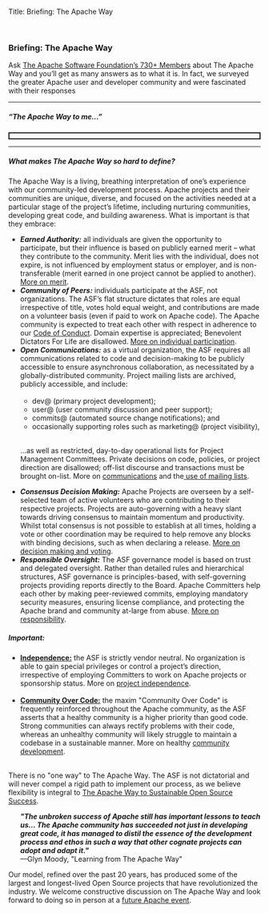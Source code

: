 Title: Briefing: The Apache Way

<p><br>
<h3>Briefing: The Apache Way</h3>

<p>Ask <a href="/foundation/governance/members.html">The Apache Software Foundation’s 730+ Members</a> about The Apache Way and you’ll get as many answers as to what it is. In fact, we surveyed the greater Apache user and developer community and were fascinated with their responses</p>

<hr>
<h5>“The Apache Way to me…”</h5>
<p style="border-style:solid;border-width:2px;padding:5px;">
<strong id="awtm"></strong>

<script>
var quotes = "\n\
&quot;Egalitarian and meritocracy-based software development collaboration&quot;\n\
—Siddharth Anand, user of Apache Avro, Spark, Airflow, and Hive since 2003; contributor to Apache     Airflow, Spark, Livy\n\
\n\
\n\
&quot;Community for collaboration and cooperation.&quot;\n\
—John, Apache Hadoop, Hive, HBase, Cassandra, Druid, Flink, Sentry, Zookeeper, Solr, Iceberg, Impala, Kudu, Pig, Flume, Sqoop, Yetus, Parquet, Spark, Arrow, BigTop, Maven, Ivy, Kerby, Mesos, Oozie user for 4 years; contributor to Apache Hadoop, Hive, HBase, Druid, Flink, Sentry, Iceberg, Impala, Kudu, Parquet, Spark, Kerby\n\
\n\
\n\
&quot;Transparency, sharing, community collaboration&quot;\n\
—Phil Zampino, 10 year user of Apache Knox, Commons, Hadoop, HTTP Client, and contributor to Apache Knox, Hadoop, Lucene and others\n\
\n\
\n\
&quot;Open Source Software which can safely be used in commercial software&quot;\n\
—K, user of Apache HTTP Server, Poi, Wicket, Tomcat and more    over 18 years. Apache Poi contributor\n\
\n\
\n\
&quot;Essential components for infrastructure and applications for projects in education&quot;\n\
—Professor Alexis Olivo, 14 year user of Apache HTTP Server, Flex, Cordova\n\
\n\
\n\
&quot;Great open source software produced by a community that cares about quality and sharing&quot;\n\
—MC, 9 year user of Apache Hadoop, Spark, VXQuery, AsterixDB, Pig, Hive    VXQuery, AsterixDB\n\
\n\
\n\
&quot;A tried and tested, mature approach to collaborate development. One whereby it shows that a community over code approach really does result in a better product.&quot;\n\
—Tim Robertson, 20 year user of Apache projects including Beam, Hadoop, HBase, Hive, Spark, ORC, Tomcat, Solr, and contributor on Apache Beam, Hive, Hadoop, HBase, Solr\n\
\n\
\n\
&quot;Great Community for developing open source code with a permissive license&quot;\n\
—Anonymous, 20 year contributor to Apache Commons\n\
\n\
\n\
&quot;Build a community, instead of code.&quot;\n\
—Wei Chen, 8 year user of Apache Hadoop, Spark, Kafka, PredictionIO, Marvin, Toree\n\
\n\
\n\
&quot;To me it means recognition being tied to the individual, it means developing projects on neutral ground, it means bridging not only time zones, cultures, geographies but also institutions and organizations...as a friend once said, it's also a place where what you receive outweighs what you invest.&quot;\n\
—Anonymous Apache Project Mentor\n\
\n\
\n\
&quot;Guide lines or Bible&quot;\n\
—Koji, 18 year user of Apache Lucene, Solr, OpeNLP, Mahout, Spark, Commons, contributor to Apache Solr\n\
\n\
\n\
&quot;more open, driving me to communicate&quot;\n\
—Jialin Qiao, 3 year committer on Apache IoTDB (incubating)\n\
\n\
\n\
&quot;A way to let your work benefit more people, a way to grow tech depth quickly and also help to build relationships.&quot;\n\
—Weiwei Yang, user and committer on Apache Hadoop for 8 years\n\
\n\
\n\
&quot;To be free to contribute and use Apache projects for the daily work.&quot;\n\
—Anonymous, 14 year contributor to Apache Wicket\n\
\n\
\n\
&quot;True dev env&quot;\n\
—Anonymous, Apache ESME contributor for 8 years\n\
\n\
\n\
&quot;The Apache Way is our industry-leading Seal of Approval. It is the foundations guarantee, and the users' guarantee, that what is released is governed, tried and tested, and passes muster. It is an assurance that things are handled in the open, that there are no hidden surprises or caveats, that this is quality assured.&quot;\n\
—Daniel Gruno, 20 year user of Apache HTTP Server, Cordova, Kibble, and Lucene, contributor to Apache httpd, Kibble, TrafficServer, Tinkerpop, Steve\n\
\n\
\n\
&quot;Make friends and learn something new&quot;\n\
—Wei Zhang, 10+ year user and contributor to Apache OFBiz, Tomcat, Commons\n\
\n\
\n\
&quot;High quality open source&quot;\n\
—Piotr, Apache Cassandra, Spark, and Commons user for over 15 years, contributor to Apache Cassandra, Spark\n\
\n\
\n\
&quot;Community driven software | diverse and open communities | power to those who do&quot;\n\
—Christian Schneider, 19 year user of Apache HTTP Server and Tomcat, contributor to Apache Karaf, Camel, CXF, Kafka, ActiveMQ, Aries, Felix\n\
\n\
\n\
&quot;Open for any one to use and contribute. Doesn't matter whether a contributor is young or experienced, all are welcomed with open hearts. Always work with passion towards making a project better for the users.&quot;\n\
— Imesha Sudasingha, 4 year user of Apache Zookeeper, Maven, Tomcat, Apache2, OODT, Commons, HttpComponents, contributor to Apache OODT, Curator, DRAT, Airavata\n\
\n\
\n\
&quot;Community over the Code&quot;\n\
—Von Gosling, 10 year user of Apache RocketMQ, Dubbo, Spark, Flink, Tomcat, contributor to Apache RocketMQ, Kafka, Dubbo (incubating), Flink, Tomcat, Hadoop\n\
\n\
\n\
&quot;Community is more important than code&quot;\n\
—Kexianjun, contributor to Apache Dubbo (incubating), user of Apache RocketMQ, Zookeeper, Tomcat, Kafka and other Apache projects for 3 years\n\
\n\
&quot;Collaboration&quot;\n\
—Anonymous user of Apache projects for ~25 years, including Apache Ant, Axis2, Batik, Camel, Cocoon, Apache Commons, CXF, Derby, Directory Server, Directory Studio, FreeMarker, Groovy, HTTP Server, HttpComponents, JMeter, Karaf, Log4, Maven, OpenJPA, OpenOffice, PDFBox, POI, Solr, Subversion, Tomcat, Velocity, Xalan, Xerces    Camel, CXF, Groovy, Karaf, Maven, PDFBox, Tomcat\n\
\n\
\n\
&quot;open source and industry standard&quot;\n\
—Jiang, 5 year user of Apache Spark, Hadoop, Sqoop, Flume, Kafka, HBase, Hive\n\
\n\
\n\
&quot;Community / Meritocracy&quot;\n\
—Patrick, using Apache Tomcat, PDFBox, Commons, HTTPd, Lucene, Tika, Maven,  POI, HttpComponents for 18 years\n\
\n\
\n\
&quot;better quality&quot;\n\
—Kimm King, 10 year user and contributor to Apache Dubbo (incubating), RocketMQ, Ignite, ActiveMQ, Ignite, Kafka, Camel, ShardingSphere (incubating), and more\n\
\n\
\n\
&quot;A best way to improve programming skills&quot;\n\
—Chen, Apache Dubbo (incubating) and RocketMQ user for 5 years\n\
 \n\
&quot;Freedom, technique first&quot;\n\
—Xiangdong Huang, 8 year user of Apache Cassandra, Hadoop, Tomcat, Maven, contributor to Apache IoTDB (incubating)\n\
\n\
\n\
&quot;openness, collaboration, community effort, exchange of ideas and thoughts&quot;\n\
—Grzegorz Grzybek, user of Apache Maven, CXF, Camel, Karaf, Aries, Felix, Commons, HTTPd, Tomcat, Derby, ActiveMQ, Groovy (incubating), log4j, Xerces, Xalan for 17 years, contributor to Apache Karaf, Camel, Aries, CXF\n\
\n\
\n\
&quot;community first development process&quot;\n\
—Lukasz Lenart, user of Apache Struts and Commons for 16 years, committer on Apache Struts and Spark\n\
\n\
\n\
&quot;Power&quot;\n\
—Tang, 10 years user of Apache RocketMQ, Kafka, Commons, Log4j, Tomcat, HttpComponents, contributor to Apache RocketMQ and Skywalking (incubating)\n\
\n\
\n\
&quot;Open, Free and Organized&quot;\n\
—Xuchuanyin, user of Apache Commons, Hadoop, Spark, Carbondata (incubating), Parquet, ORC, Zookeeper for 5 years, contributing to Apache ORC and Carbondata (incubating)\n\
\n\
\n\
&quot;Building great software as a peaceful, non-competitive community with outmost respect of each other&quot;\n\
—Anonymous user of Apache projects since 2000, including httpd, Maven, Ant, Commons, Sling, Felix, Jackrabbit, Cordova, Openwhisk (incubating), contributor to Apache Sling, Felix, Jackrabbit, Cordova\n\
\n\
\n\
&quot;Community over Code.&quot;\n\
—Mick Semb Wever, 19 year user of Apache projects including Cassandra, NetBeans (incubating), Zipkin (incubating), Spark, Kafka, Hadoop, Arvo, Groovy, HttpComponents, JMeter, Maven, Mesos, OpenOffice, Parquet, Shiro, Tiles, httpd, Tomcat, Commons, log4j, and Apache Cassandra committer\n\
\n\
&quot;save money, use the best opensource technology, I think so&quot;\n\
—Hushunliang, user of Apache projects for about 10 years, including Apache Tomcat, Dubbo (incubating), Spark, RocketMQ\n\
\n\
&quot;I don't think much about the Apache way, but it's fun and sometimes rewarding to participate in a few projects.&quot;\n\
—Anonymous user of Apache Tomcat, httpd, POI, Commons, Batik over the past two decades; contributor to Apache POI, Tika, Commons\n\
\n\
&quot;More learning opportunities&quot;\n\
—Liuchunlong, three year user of Apache RocketMQ, Lucene, Tomcat, Struts, Maven    and contributor to RocketMQ\n\
\n\
\n\
&quot;one of the best open source organizations&quot;\n\
—Piean, 6+ year user of Apache Commons, Druid (incubating), Dubbo (incubating), Maven, and contributor to RocketMQ\n\
\n\
\n\
&quot;Gaining by sharing&quot;\n\
—Niels Basjes, ~25 years user of Apache httpd, Tomcat, Hadoop, Pig, HBase, Hive, Flink, Beam, Kafka, Avro, Parquet, Commons, and contributor to Apache Avro, Hadoop, Pig, HBase, Hive, Flink, Beam\n\
\n\
\n\
&quot;emmm i don't know&quot;\n\
—Yakecan Le, 4 year user of Apache Dubbo (incubating), JMeter, Maven, Shiro, Tomcat\n\
\n\
\n\
&quot;Convenient and swift&quot;\n\
—FangQi Cao, one year user of Apache RocketMQ\n\
\n\
\n\
&quot;A way to build communities that work together to build projects that can be used by anybody, anywhere.&quot;\n\
—Bruno P. Kinoshita, 10+ year user and committer to several Apache Commons components, Jena, OpenNLP, Arrow, Kafka\n\
\n\
&quot;Don't know&quot;\n\
—Anonymous 3 year user of Apache Spark, Zeppelin, Hadoop, HBase, Kafka\n\
\n\
\n\
&quot;Collaborative software development, consistently high-quality software&quot;\n\
—Henry Li, user and contributor to Apache RocketMQ for 7 years\n\
\n\
\n\
&quot;A way to ensure software quality&quot;\n\
—Giovanni Bechis, 20+ year user of Apache HTTP Server and committer on Apache SpamAssassin\n\
\n\
\n\
&quot;Collaborative, collegial, common interest, (mostly) vendor neutral, development of software for a better planet&quot;\n\
—Anonymous user of Apache HTTP Server for 20 years\n\
\n\
\n\
&quot;A place for collaborating on a project with a permissive open source license&quot;\n\
—Anonymous, 17 year user of Apache POI, httpd, Tomcat, Sling, Lucene, PDFBox, Commons, Jackrabbit, Pulsar, Incubator and committer to Apache OpenOffice, Incubator, POI, Solr, Tika.\n\
\n\
\n\
&quot;Freedom and collaboration&quot;\n\
—Christian, user of Apache Projects that include httpd, Tomcat, NetBeans, and other Java-related projects for 23 years\n\
\n\
\n\
&quot;really free software, good community&quot;\n\
—Anonymous user of about 30 different Apache projects over 16 years, and committer on Apache Sling\n\
\n\
\n\
&quot;Openness, meritocracy&quot;\n\
—Attila Bukor, 15 year user of Apache HTTP Server, Maven, Hadoop, Kudu, ZooKeeper, PonyMail, Whimsy, and committer to Apache Kudu, Hadoop, HBase, Kafka, ZooKeeper, Hive, Impala, Sentry\n\
\n\
\n\
&quot;It is a way to build communities and software by giving a bit in order to get a lot.&quot;\n\
—Ted Dunning, 10 year user of Apache Spark, Commons, Flink, Drill, Maven, Calcite, Parquet, PonyMail, Whimsy, Zeppelin, Zookeeper, and committer on Apache Drill, Spark, Flink, Calcite\n\
\n\
\n\
&quot;A burden of reporting and a fight with infrastructure&quot;\n\
—Harald Oehlmann, 20 year user of Apache River\n\
\n\
\n\
&quot;Meritocraty, transparency, business compatibility&quot;\n\
—Cédric Damioli, 17 year user of Apache Cocoon, Jackrabbit, Solr, and many others, contributor to Apache Cocoon, Jackrabbit, and Lucene.\n\
\n\
\n\
&quot;A revolutionary way to collaborate openly and efficiently across organizations, cultures and timezones&quot;\n\
—Bertrand Delacretaz, 20 year user and committer to Apache Sling, Jackrabbit Oak, Felix, Lucene, OpenWhisk (incubating) and many others\n\
\n\
\n\
&quot;Community over Competition. Pooling expertise for the benefit of all. What you give will come back to you 10-fold.&quot;\n\
—Matt Foley, 8+ year user and contributor to Apache Hadoop, Spark, HBase, Maven    Hadoop, Spark, HBase, Maven, Ambari, Hive, Metron, NiFi\n\
\n\
\n\
&quot;A strong community where consensus and do are the keys factors&quot;\n\
—Olivier Heintz, 11 year user and contributor to Apache OFBiz\n\
\n\
\n\
&quot;Learning from the best. Being constructively criticized by the best. Intellectual stimulation. Friendship.&quot;\n\
—Dawid Weiss, user and contributor to Apache Lucene, Solr, Maven, Ant, Jakarta, HTTPD for ~20 years\n\
\n\
&quot;Collaborating to improve the products delivered by the projects. Achieving such results through consensus.&quot;\n\
—Anonymous user and contributor to Apache HTTPD, OFBiz, Directory, ServiceMix for 10 years\n\
\n\
\n\
&quot;Global teamwork and collaboration&quot;\n\
—Gandhirajan N, 2 year user of Apache Commons and contributor to Apache Ctakes, Cordova\n\
\n\
\n\
&quot;Creating, evolving and improving through sharing and openness&quot;\n\
—Anonymous user and committer to Apache Karaf, ActiveMQ, Camel, Maven, and Commons\n\
\n\
\n\
&quot;A guideline&quot;\n\
—Radovan Semancik, ~20 year user of Apache httpd, Tomcat, Commons, Directory, CXF, Mina, http-client, and committer on Directory, CXF, Mina\n\
\n\
\n\
&quot;Community, respect, innovation.&quot;\n\
—Lefty Leverenz, user and contributor to Apache Hive and ORC for 7 years\n\
\n\
\n\
&quot;Fairly, it's something I feel outdated, stuck in 2000-s. I don't feel modern dynamics in it. Maybe it's because of JMeter project that is complete opposite of being modern and attractive (as a project not as a product).&quot;\n\
—Anonymous user of Apache httpd, httpclient, JMeter, Maven for 10 years and contributor to Apache JMeter\n\
\n\
\n\
&quot;Community over code and a great place to meet good people&quot;\n\
—Francois Papon, 14 year user of Apache Karaf, Camel, ActiveMQ, Tomcat, CXF, Log4j, Struts, Shiro, Unomi, committer on Apache Karaf, Camel, Shiro, Unomi\n\
\n\
&quot;No idea—just saw the term capitalized now.&quot;\n\
—Eirik Bakke, 15 year user of Ant, Flume, NetBeans, Commons, Batik, Avro, Maven, Hadoop, and contributor to Apache Flume, Hadoop\n\
\n\
\n\
&quot;Open, collaborative&quot;\n\
—Anonymous user and contributor to Apache Hadoop, Flink, Spark, Hive    for 9 years\n\
\n\
\n\
&quot;a good structure to build a strong community and good quality software&quot;\n\
—Etienne, user of “a lot” of Apache projects for 15 years, and contributor to Apache Beam, Karaf, ActiveMQ, Camel, Syncope, CXF, Kafka, Avro, Ranger, Spark, Flink and more\n\
\n\
\n\
&quot;Contribution to open source community means ... sharing well reviewed code with many enthusiastic developers to try and utilize and build on powerful features that are already developed.&quot;\n\
—Mehul Parikh, 4 year user of Apache Ranger, Atlas, Hadoop, Hive, HBase, Knox, Storm, Kafka, Ambari\n\
\n\
\n\
&quot;Nothing special to be honest.&quot;\n\
—Thorsten Schöning, 15 year user of Apache log4cxx, APR, httpd, Tomcat, Axis 2, mod_perl, Subversion, Wicket and contributor to Apache Wicket, log4cxx, Axis 2\n\
\n\
\n\
&quot;Community driven, open, to a high standard&quot;\n\
—Duncan, 15 year user of Apache projects including Brooklyn, jclouds, ActiveMQ, Ambari, JMeter, Hadoop, Struts, httpd, and contributor to Brooklyn and jclouds\n\
\n\
\n\
&quot;Not much really, didn't even know those words were indicating something special... Apache is just one of the 'ways'. I've been writing software for over 30 years now, as a hobby, for a living. I believe in community and sharing; knowledge on talks on conferences, code in open source. If we only had closed source, we would not have come this far. The best ideas came from open source (Maven really changed the development world there)...&quot;\n\
—Tom Eugelink, 10+ year user of Apache Maven, Common Java libraries, Tomcat, HTTP server, Xalan, Xerces, Axis, CXF, Velocity, FreeMarker, MyFaces, PDFBox, and more\n\
\n\
\n\
&quot;openness, equality, meritocracy, stewardship&quot;\n\
—Radu Cotescu, 6 year user and contributor to Apache Sling, Felix, Jackrabbit Oak, Maven, Tika\n\
\n\
\n\
&quot;Open Source, Reliable, Scalable&quot;\n\
—Kartik Reddy, user of Apache Flink, NiFi, Kafka, Hadoop, Spark, Tomcat for 3 years\n\
\n\
\n\
&quot;Vendor-neutral collaborative open source software development&quot;\n\
—Anonymous 8 year user of Apache Jena, Spark, Hadoop, Commons, Mesos, Zookeeper, and contributor to Apache Jena, Spark, Mesos\n\
\n\
\n\
&quot;Apache contributes a lot of valuable infrastructure without trying to push opinions on how and where it should and should not be used.&quot;\n\
—Ilya, user of Apache Commons, Hibernate, Lucene, Solr, Ignite, Ant, Maven, Xerces for more than a decade, and committer on Apache Solr, Ignite\n\
 \n\
&quot;Community software development&quot;\n\
—Sergio Fernandez, 15 year user of Apache Commons, Spark, Beam, Flink, Marmotta, Solr, Lucene, and committer to Apache Commons, Marmotta, MXNet\n\
\n\
\n\
&quot;reliable software and libraries&quot;\n\
—Tushar Joshi, user of Apache Commons, ServiceMix, Tomcat, NetBeans, OpenOffice, FOP, Xerces, log4j, httpd, Hadoop since 2000, and contributor to Apache Hadoop, Tomcat, NetBeans\n\
\n\
\n\
&quot;Community, Consensus and Open Process&quot;\n\
—Dennis Kieselhorst, 15 year user of Apache Tomcat, HTTPD, HttpComponents, Kafka, and committer to Apache Commons, CXF, MyFaces, Maven\n\
\n\
\n\
&quot;High quality software that I can rely on and contribute to&quot;\n\
—Anonymous user of Apache Kafka, Zookeeper, Commons, Maven and committer to Apache Kafka for many years\n\
\n\
\n\
&quot;Community over code&quot;\n\
—Anonymous user of Apache Unomi, Karaf, Tomcat, Maven, Commons, Pluto, Jackrabbit, Lucene for 20 years, and committer to Apache Unomi, Karaf, Jackrabbit\n\
\n\
\n\
&quot;longevity through community&quot;\n\
—Alex Heneveld, 15 year user of Apache Brooklyn, jclouds, httpd, Commons, Karaf, Cassandra, and more, contributor to Apache Brooklyn, jclouds\n\
\n\
\n\
&quot;A high set of standards that projects and developers are held to, that encourages involvement but does so in a way that insures sustainability and legal protection for the future.&quot;\n\
—Nick, ~20 year user of Apache httpd, Guacamole, Tomcat, NetBeans, Directory, Maven, contributor to Apache Guacamole\n\
\n\
\n\
&quot;International collaboration, community, fun&quot;\n\
—Vincent, user of Apache Maven, Ant, httpd, Tomcat for 20 years, and contributor to Apache Maven and some projects in the Apache Incubator\n\
\n\
\n\
&quot;collaboration, sharing, learning&quot;\n\
—Yifei Zhang, 10 year user and contributor to Apache HTTP Server, Hadoop, NiFi, Cassandra\n\
\n\
\n\
&quot;working together with a shared sense of ownership over the community's project.&quot;\n\
—Anonymous user and committer to Apache HTTP Server, Zeppelin, Whimsy, Tomcat, Tika, CouchDB, and Commons, for 19 years \n\
\n\
\n\
&quot;Collaboration&quot;\n\
—Anonymous user of Apache Jackrabbit Oak, Lucene, Solr, and others for too many years to remember, and contributor to Apache Jackrabbit\n\
\n\
\n\
&quot;an attempt to codify norms of effective tightly-knit groups to work at scale and across long (geographic and temporal) distances&quot;\n\
—Robert, user of Apache httpd, Beam, Flink, Arrow, Commons, Ant, Groovy for 10 years, and committer to Beam and Flink\n\
\n\
\n\
&quot;Technology that matter with no Strings attached.&quot;\n\
—Rafael Weingärtner, 10 year user of Apache CloudStack, most of the Java Commons, Maven, and others, and contributor to Apache CloudStack\n\
\n\
\n\
&quot;Project management independent from commercial interests.&quot;\n\
—Dmitriy Pavlov, 12 year user and contributor to Apache Ignite, Tomcat, Kafka\n\
\n\
\n\
&quot;Open and community driven&quot;\n\
—Anonymous user and contributor to Apache Hadoop and Spark for 16 years\n\
\n\
\n\
&quot;In my experience within a small ‘community’, the slogan does not mean much: Evolution/outcome/output of projects are very different depending on which of the underlying tenets (consensus, involvement, technical argumentation, common good, vote participation, onboarding, ...) are favored, or not, by ‘influential’ people. Influence and ‘meritocracy’ are not always aligned and the former trumps the latter...&quot;\n\
—Gilles, 12 year user and contributor to several Apache Commons Math projects\n\
\n\
\n\
&quot;Share knowledge with other engineers. Solve common problems. Be polite and create community&quot;\n\
—Enrico Olivelli, user of 19 years of Apache Tomcat, Bookkeeper, ZooKeeper, HBase, Calcite, Oltu, Commons, James, SpamAssasisin, Groovy, Subversion, Curator, Maven, Ant, Hadoop, Kafka, Pulsar, NetBeans, contributor to Apache Bookkeeper, Zookeeper, Calcite, Tomcat, Curator, Maven\n\
\n\
\n\
&quot;Imagine there's no heaven…(full song lyrics)...&quot;\n\
—Robert, 20 year user of Apache httpd, Tomcat, Tinkerpop, ActiveMQ, Ant, Cassandra, Camel, Commons, Groovy, Ignite, JMeter, Lucene, Maven, and many more...contributor to Apache TinkerPop\n\
\n\
\n\
&quot;Trying to be courteous, open minded to anyone, helpful, and merit based. The community spirit is also quite refreshing, in the sense, that the power of the community is quite larger than the sum of the parts. We also seem to maintain some anonymity in that the world en masse doesn't see that we touch them in their day to day lives as much as say Apple does.&quot;\n\
—Rob Tompkins, 20 year user of Apache httpd, Commons, Tomcat, and contributor to Apache Spark and Hadoop.\n\
\n\
\n\
&quot;Building a sustainable and productive community for moving software projects forward.&quot;\n\
—Christopher, 20 year user and contributor to Apache Accumulo, Fluo, Maven, Hadoop, ZooKeeper, Thrift, Commons, Tomcat\n\
\n\
\n\
&quot;Challenging.&quot;\n\
—Lee Dongjin, user of Apache Hadoop, Giraph, Spark, Kafka, Livy, Mahout, HBase for 7 years, contributor to Apache Spark, Kafka.\n\
\n\
\n\
&quot;ASF License + governance process for software&quot;\n\
—Sean, 12 year user of Apache Spark, Parquet, Arrow, Hadoop, Kafka, contributor to Apache Spark\n\
\n\
\n\
&quot;People over the code. Complete transparency in the process. Keeping the process open. Making the community welcoming for beginners.&quot;\n\
—Gurudatt, 2 year user of Apache Kafka, Hadoop, Zookeeper, NiFi, Spark, Tomcat\n\
\n\
\n\
&quot;Be excellent to each other&quot;\n\
—Anonymous 9 year user of Apache PDFBox, Tomcat, POI, NetBeans, log4j\n\
\n\
\n\
&quot;Personally, it gives me great pride to share and collaborate with the larger open source community and the Apache Way is the best way to do that. Professionally, the breadth and quality of Apache projects means I can be competitive regardless of the domain of software I work in.&quot;\n\
—Raymond Augé, user of Apache Ant, Aries, Commons, CXF, Derby, Felix, Gronimo, HC, Ivy, Kafka, Logging, Maven, Mina, Lucene, Tomcat, Velocity...since Since Apache Httpd Server was a thing, contributor to Apache Aries, Felix, Geronimo\n\
\n\
\n\
&quot;Shared ideas and a drive towards open innovation fostered by a community of passionate people&quot;\n\
—Anonymous user of Apache ActiveMQ, Camel, Commons, Derby for more than 10 years, contributor to Apache ActiveMQ, Camel, Kafka\n\
\n\
\n\
&quot;Open development, contributor friendly&quot;\n\
—Adrian Muraru, 10 year user of Apache Kafka, Cassandra and contributor to HBase\n\
\n\
\n\
&quot;A sense of community around software technology&quot;\n\
—Nick, 20 year user of Apache Metron, Hadoop, Spark, Storm, Kafka, Zookeeper, HBase, Commons, contributor to Apche Metron\n\
\n\
\n\
&quot;Free Open Source software that's licensed such that anyone is free to use it in any project for free and open, consensus & merit based development communities.&quot;\n\
—Anonymous user for 10 years of Apache Lucene, Solr, Ant, Zookeeper, Tika, Groovy, Tomcat, log4j2, Subversion, OpenOffice, Shiro, Spark, Velocity, PDFBox, Zeppelin, POI, Jena, River, JMeter, Kafka, Ivy, httpd, Cassandra, HttpClient, James, Struts contributor to Apache Lucene, Solr, Ant, ManifoldCF\n\
\n\
\n\
&quot;Not much at the moment, as a new PPMC member this will need to change but at the moment I find the culture very alien to me. Just the amount of abbreviations, rules, etc., ecosystem that come with Apache is staggering and information is scattered or written with too much assumed insider knowledge.&quot;\n\
—Anonymous 20 year user of Apache Kafka, Cordova, Cassandra, ActiveMQ, Zookeeper, Maven, JMeter, APR, HTTPD, contributor to Apache Zipkin (incubating), Cordova\n\
\n\
\n\
&quot;The Apache Way is a community of contributors from a diverse set of companies, countries, and skillsets that are committed to helping each other implement and improve useful tools and frameworks that benefit all, done so with the benefit of the projects in mind.&quot;\n\
—Eric E. Payne, Apache Hadoop user since 2011, and contributor to Apache YARN, HDFS, Tez, Falcon, Pig, Hive, HBASE, Storm, Spark\n\
\n\
\n\
&quot;It's a bit rigid but consistent way of developing software, it helps with the ‘trust’ portion of consuming Apache projects.&quot;\n\
—Anonymous user of Apache Maven, Shiro, httpd, httpclient, many other projects for 17 years, contributor to Apache Maven, Shiro, and others\n\
\n\
\n\
&quot;Everything in the open, public, free, fair and friendly.&quot;\n\
—Randy Abernethy, 10 year user of Apache Hadoop, Hive, Spark, Kafka, Cassandra, Thrift, Tomcat, HTTPD, ActiveMQ, contributor to Apache Thrift and others\n\
\n\
\n\
&quot;Transparent communities, community first, open communities&quot;\n\
—Robert Metzger, user of Apache Flink, Kafka, Hadoop, Maven for 10 years, contributor to Apache Flink\n\
\n\
&quot;A way for me to change the world positively through my passion for coding.&quot;\n\
—Eric Pugh, 16 year user of Apache Turbine, Jakarta, Torque, Solr/Lucene, and contributor to Apache Solr\n\
\n\
\n\
&quot;A way to learn about many stuff and to be part of a great big community&quot;\n\
—Jonathan, user of Apache Commons, Ignite, Tomcat for 6 years, contributor to Apache Ignite\n\
\n\
\n\
&quot;Those who do the work make the decisions. One man projects are failing projects. Community is superior to ability. If it didn't happen on the mailing list, it didn't happen.&quot;\n\
—Nathan Bubna, 18 year user of Apache Velocity, Lucene, contributor to Apache Velocity, Tiles\n\
\n\
\n\
&quot;It completely dominates the way I work, but I tend to have problems with the Non-Apache-Ways&quot;\n\
—Christofer Dutz, 19 year user of Apache Commons, Tomcat, FLEX, PLC4x (incubating), Edgent (incubating), NiFi, Camel, Cocoon, Maven, contributor to Apache PLC4X (incubating)\n\
\n\
\n\
&quot;It is a proven way to deliver high-quality software where the power to make decisions is earned by those who do the work. In my opinion is is the best approach for delivering software we know of - better than any of the trendy approaches used by most software organizations.&quot;\n\
—Matt Ryan, 18 year user and contributor to Jackrabbit, Oak, Sling, Felix, OpenWhisk (incubating), Mesos, Kafka, Storm, Spark, Zookeeper\n\
\n\
\n\
&quot;Meritocracy, Openness, Independence&quot;\n\
—Pavel Tupitsyn, user of Apache Ignite, OpenOffice, log4net, Tomcat for 15 years, contributor to Apache Ignite\n\
\n\
\n\
&quot;Code over words. Community over code&quot;\n\
—Luke, 2 decade user of Apache httpd, Hadoop ecosystem projects, contributor to Apache Hadoop, Pulsar, and more.\n\
\n\
\n\
&quot;It is an unified, systematic and collaborative approach to deliver quality software and documents&quot;\n\
—Gang Wang, user and contributor Apache HTTP Server, Spark, Hadoop, Mnemonic (incubating), Gearpump (incubating), Kylin for 8 years\n\
\n\
\n\
&quot;Community, Open, Do-ocracy, Communication&quot;\n\
—Anonymous user of Apache cTAKES, OpenNLP, UIMA for 5 years, contributor to Apache cTAKES\n\
\n\
\n\
&quot;A culture of collaboration, and focus on the user. Vendor neutral decisions where the needs of the user, and of the community, are put first.&quot;\n\
—Rich Bowen, 24 year user of Apache httpd, APR, numerous Commons projects, Hadoop ecosystem, Spark, Subversion, contributor to Apache httpd, Tomcat, ActiveMQ, CloudStack \n\
\n\
\n\
&quot;Meritocracy, open discussion, voting when needed.&quot;\n\
—Dave, 15+ year user of Apache httpd, Solr, Allura, Hadoop, Hive, SpamAssassin, Subversion, committer to Apache Allura\n\
\n\
\n\
&quot;Doing work in a visible way to invite collaboration and review.&quot;\n\
—Helena, 1 year user and contributor to Apache Geode\n\
\n\
\n\
&quot;The Apache way to me is like a keystone. Climbing up each side of an arch are a committed group of people who must act in some way out of self interest. The Apache way is the keystone that keeps that arch from falling, and converts the collective group's self interest into an altruistic set of projects which are then available freely to the world.&quot;\n\
—Andrew Palumbo, 17 year user of Apache Mahout, Arrow, httpd, Tomcat, Hadoop, Parquet, Commons, Math Commons, Log4j, Poi, Spark, contributor to Apache Mahout, Flink\n\
\n\
\n\
&quot;Means a set of informal rules / behaviours that conducts/helps in the community ecosystem management.&quot;\n\
—Daniel Takabayashi, user of Apache Marvin AI, Hadoop, Spark, Tomcat and more for 15 years, contributes to Marvin AI\n\
\n\
\n\
&quot;Emphasizing community over code to develop technical and collaborative solutions to difficult problems.&quot;\n\
—Andy LoPresto, 15 year user of Apache NiFi, Tomcat, httpd, Solr, Lucene, Groovy, contributor to Apache NiFi, Kafka, Hadoop\n\
\n\
\n\
&quot;Focus on technology first, community effort for the benefit of all&quot;\n\
—Paul, user Apache Drill, Impala, HTTP Web Server, Commons, Calcite, and more for 15 years, contributor to Apache Impala, Drill\n\
\n\
\n\
&quot;Community over code. It's a meritocracy. Transparency, consensus and respect are what make it work.&quot;\n\
—Ken Krugler, 14 year user of Apache Avro, Calcite, Cassandra, Commons, Flink, Hadoop, HttpComponents, James, Kafka, Logging, Lucene, Mahout, Maven, OpenNLP, Parquet, PDFBox, Poi, Solr, Tika, ZooKeeper, contributor to Apache Flink, Tika\n\
\n\
\n\
&quot;Quality, Commitment&quot;\n\
—Gustavo, user of Apache Tomcat, Hadoop, Apache HTTP Server etc. for 15 years\n\
\n\
\n\
&quot;Free Software developed in an open and transparent way&quot;\n\
—Philipp, Apache httpd, Tomcat, commons, Tamaya, Creadur user for 18 years, contributor to Apache Tamaya, Creadur \n\
\n\
\n\
&quot;It means building a good, vibrant community around open source software projects.&quot;\n\
—Thiago H. de Paula Figueiredo, committer to Apache Tapestry, and user of Apache Commons, HttpClient, Shiro for at least 15 years\n\
\n\
\n\
&quot;People working together across the globe in a pragmatic, respectful way to create great OSS products.&quot;\n\
—Jens, user and contributor to Apache Thrift, Cassandra for 5 years\n\
\n\
\n\
&quot;A completely open Open Source development process&quot;\n\
—Alex, user and contributor to Apache Spark, Livy (Incubating), Hadoop, HTTP Server, Ambari, Maven, Bahir, Toree (Incubating), Edgent (Incubating), Arrow, SystemML\n\
\n\
\n\
&quot;Reliable trustworthy open-source software&quot;\n\
—Kevin, user of Apache Maven, Isis, SpamAssassin, since 2002, contributor to Apache Isis\n\
\n\
\n\
&quot;Community over code. An open source codebase doesn't mean much without a community around it, and the Apache Way revolves around enabling communities to govern and maintain projects.&quot;\n\
—Matt Sicker, 15 year user and contributor to Apache httpd, log4j, Commons, Maven, Groovy, and other projects\n\
\n\
\n\
&quot;The Apache Way means doing serious quality software Just for Fun (TM)&quot;\n\
—Helder Miguel Alves Magalhães, ~3 year user of Apache Batik\n\
\n\
\n\
&quot;A formalized framework for creating open source software.&quot;\n\
—Anonymous user of 3 years of Apache Geode, Log4j_2, Lucene Core, Shiro, Tomcat, and perhaps more, contributor to Apache Geode\n\
\n\
\n\
&quot;To help people just because you can :)&quot;\n\
—Maxim, user and contributor to Apache Wicket, OpenMeetings, Commons, Flex, OpenJPA for 20 years\n\
\n\
\n\
&quot;Community and proper software&quot;\n\
—Timothy Spann, 15 year user and contributor to Apache NiFi, MXNet, Tika, OpenNLP, Commons, Hadoop, Hive, Spark, HBase, Ambari, Livy (incubating), Druid (incubating)\n\
\n\
\n\
&quot;Put community before code. Let they that do the work make the decisions. If it didn't happen on a mailing list, it didn't happen. Don't feed the trolls.&quot;\n\
—Anonymous user of Apache HTTP Server and log4j for 15 years and committer on Apache Flume\n\
\n\
\n\
&quot;Good design discussions. User feedback. User driven development.&quot;\n\
—Timo Walther, 6 year user of Apache Flink, Avro, Calcite, Commons, contributor to Apache Flink, Calcite\n\
\n\
\n\
&quot;A licensing model along with some basic guide rails on how to run the open source projects&quot;\n\
—Aaron Fabbri, 20 year user and contributor to 20 years to Apache Hadoop, Impala, Kudu\n\
\n\
\n\
&quot;Community first: the project by the community, for the community. Collaborative and open: reach consensus through discussion and encourage broad contributions. Merit-based governance: give those every contributor a chance to collaborate and lead the community. Archivable discussion and design: enable everyone in the community to participate regardless when or how they want to contribute.&quot;\n\
—Tianqi Chen, 2 year user and contributor to Apache MXNet (incubating)\n\
\n\
\n\
&quot;Work together to change the world online&quot;\n\
—Lin Zhinan, user and contributor of 8 years to Apache ServiceComb and Tomcat\n\
\n\
\n\
&quot;Culture of collaboration, respect, openness.&quot;\n\
—Anonymous user of Apache httpd, Tomcat, Maven, Commons, Logging, log4j, POI, FOP, Axis2 for 23 years\n\
\n\
\n\
&quot;Community&quot;\n\
—César José García León, 10+ year user of Apache Karaf, Tomcat, Commons, contributes to Apache Karaf\n\
\n\
\n\
&quot;Open opportunity to developer&quot;\n\
—Vnk, user of Apache Spark, Hadoop, Hive, log4j for 8 years\n\
\n\
\n\
&quot;Freedom, choice and affordability&quot;\n\
—Ajay, 8 year user of Apache Hadoop, Ozone, and contributor to Apache Hadoop, Ozone, Yarn, Ranger, Hive, HBase, Pig\n\
\n\
\n\
&quot;I'm really sorry but I don't really familiar with that. I think The Apache Way it's like a moto or something...&quot;\n\
—Serhii Cho, 1 year user of the Apache HTTP Server\n\
\n\
\n\
&quot;help others, collaborate and share ideas on enterprise opensource projects without promoting enterprises interests but contributors.&quot;\n\
—Pierre-Luc Dion, user of Apache httpd, Tomcat, CloudStack, Hadoop, HBase, Kafka since 1997, contributor to Apache CloudStack, Spot\n\
\n\
\n\
&quot;A way of working on software that is inclusive and well governed, while at the same time being very grass roots.&quot;\n\
—Frank McQuillan, 5 year user and contributor to Apache MADlib, HAWQ, Hive, HTTP Server, Kafka, Spark, Tomcat, Zeppelin, ZooKeeper\n\
\n\
\n\
&quot;Win Win way&quot;\n\
—Jayesh, 2+ year user Apache Lucene, Solr, Commons, Tika, Nutch, Tomcat, POI, Zookeeper, OpenNLP, and hopes to become a contributor this year.\n\
\n\
\n\
&quot;Collaborate on software from people all over the world, and use consensus to continuously improve the software.&quot;\n\
—Fokko Driesprong, user of Apache Spark, Airflow, Avro, Parquet, Hive, Zookeeper, Maven, Yetus and others for many years, contributor to Apache Airflow\n\
\n\
\n\
&quot;Collaboration&quot;\n\
—Avik Ganguly, 8 year user of Apache Fineract, Cassandra, Commons, Maven, Tomcat, and others, contributor to Apache Fineract\n\
\n\
\n\
\n\
&quot;Freedom&quot;\n\
—Soner, 3 year user of Apache Spark, Hive, Kafka, Sqoop    \n\
\n\
\n\
&quot;Respect to community&quot;\n\
—Jongyoul, 18 year user of Apache HTTP Server, Spark, Zeppelin, Hadoop, Hive, contributor to Apache Zeppelin, Spar, YARN, Airflow\n\
\n\
\n\
&quot;Working on open source code together in a way that allows everybody to provide what he can and wants to add.&quot;\n\
—Anonymous user of of Apache Xerces, Xalan, Poi, Tika, Lucene, Commons for 18 years, contributor to log4j, Poi, Tika    \n\
\n\
\n\
&quot;Very open high quality software&quot;\n\
—Anonymous, 14 year user of Apache Velocity, httpd, FOP, Sling, Tomcat, contributor to Apache Velocity\n\
\n\
\n\
&quot;Good provider for software; nice community to work in&quot;\n\
—Anonymous user of Apache Ant, Maven, Deltaspike, Camel, Commons since 1996, contributor to Apache Ant, Commons, Camel, Deltaspike\n\
\n\
\n\
&quot;A rich and elaborate bureaucracy that keeps despots and corporations taking over OSS projects, and encourages people world wide to take part in projects based on ability.&quot;\n\
—Trevor Grant, 20 year user of Apache Mahout, Spark, Flink, Kafka, OpenWhisk (incubating), Streams, other Hadoop ecosystem projects, contributor to Apache Mahout, Streams, Spark, Flink, many others\n\
\n\
\n\
&quot;The Apache Way is a fair method of collaboration, even between competitors.&quot;\n\
—Myrle Krantz, 12 year user of Apache Xerces, Lucene, Cassandra, Tomcat, contributor to Apache Fineract\n\
\n\
\n\
&quot;Open, Freedom and Respect.&quot;\n\
—Anu Engineer, 5 year user and contributor to Apache Hadoop\n\
\n\
\n\
&quot;At the core: Open Governance. It's more than Open Source. The playing field is level for individuals as well as huge corporate interests. No entity can buy a seat at the table.&quot;\n\
—Daniel Ruggeri, 15 year user and contributor to Apache HTTP Server and Tomcat\n\
\n\
\n\
&quot;creating free (as in freedom) software, transparent communication and decision making, independence from company interests&quot;\n\
—Thomas, 15 year user of Apache Tomcat, Commons, HTTP Server, Derby, Torque\n\
\n\
\n\
&quot;The opportunity of working on world level projects, with world level workmates, having world level users, with no boss :) only based on meritocracy nothing else.&quot;\n\
—Yasser Zamani, 7 year user and contributor to Apache Struts\n\
\n\
\n\
&quot;Nothing yet, but it will&quot;\n\
—Jonathan Le Bloas, 3 year user of Apache Maven, httpd, Cassandra, ActiveMQ, Commons DBCP, HTTP Client\n\
 \n\
&quot;community, living open source, keeping different kind of os communities together, defining standards, very democratic and transparent decision making apparently&quot;\n\
—Georg, user of Apache Solr, Commons, Turbine, Databases, Subversion, HTTP Server, Tomcat since 1999\n\
\n\
\n\
&quot;Open source software development with well defined processes and roles.&quot;\n\
—Boglarka Egyed, 3 year user of Apache Hadoop and Sqoop, contributor to Apache Sqoop\n\
\n\
\n\
&quot;An open to all self sustaining way forward&quot;\n\
—Govind Menon, user of Apache Storm, Zookeeper, Tomcat, Camel for 5 years, contributor to Apache Storm\n\
\n\
\n\
&quot;Code-centric community development.&quot;\n\
—Adam Soroka, 20+ year user of too many Apache projects to name, mostly httpd, Commons, Jena, Cassandra, Derby\n\
\n\
\n\
&quot;well structured approach to open source development.&quot;\n\
—Anonymous ~10 year user of Apache Maven, Tomcat, Ignite, contributor to Apache Ignite\n\
\n\
\n\
&quot;Meritocracy, do-ocracy&quot;\n\
—David Smiley, 19 year user of Apache Ant, Maven, Lucene, Solr, HttpClient, contributor to Apache Lucene, Solr\n\
\n\
\n\
&quot;Open source and always on the edge&quot;\n\
—Anonymous user of Apache Maven, Tomcat, Spark, Kafka for 4 years\n\
\n\
\n\
&quot;Sharing knowledge and ideas with the community. Working together to provide solutions.&quot;\n\
—Michael, 15 year user of Apache Olingo, HTTP Server, CXF, Qpid, contributor to Apache Olingo, Qpid\n\
\n\
\n\
&quot;Open Source Software according to defined rules&quot;\n\
—Anonymous, 15 year user and contributor to Apache Commons, CXF, FreeMarker, Kafka, Logging (log4j2), Maven, Tomcat, and for sure others because of dependencies\n\
\n\
\n\
&quot;A community of developers dedicated to helping every developer to become proficient&quot;\n\
—Anonymous user to Apache Ant, Commons, DB, Groovy, HttpComponents, Logging, Maven, NiFi, POI, Subversion, Tomcat, Xerces for as long as they’ve been using Java, about 20 years\n\
\n\
\n\
    &quot;A project free from commercial coercion, but with strict regulations and daunting processes&quot;\n\
—Anonymous user of Apache Groovy, Maven, JMeter, Kafka, Netbeans, Tinkerpop, Tomcat for 10 years, contributor to Apache Groovy\n\
\n\
\n\
&quot;Freedom and quality&quot;\n\
—Juan Moreno, 10 year user of Apache httpd, NetBeans, Tomcat, Maven, contributor to Apache CXF\n\
\n\
\n\
&quot;Easy accessible open source and sometimes very old looking projects.&quot;\n\
—Anonymous user of Apache NetBeans, Commons Java libraries, Hadoop for 10 years, colleagues contribute to various Apache projects\n\
\n\
\n\
&quot;No idea&quot;\n\
—Venkat, 4 year user of Apache Cassandra, Maven, Kafka, ActiveMQ, Ant, Apache Web Server\n\
\n\
\n\
&quot;It Means a lot with the way the projects help in our day to day life and the reusability from a big picture point of view&quot;\n\
—Kumaran Ravi Prakash, 8 year user of Apache POI, Ant, Maven, Groovy, Cordova, has not yet contributed but would like to contribute\n\
\n\
\n\
&quot;It means an open place to collaborate&quot;\n\
—Sascha. 10+ year user of Apache httpd, Lucene, Karaf, Aries, Commons, and many more, contributor to Apache Aries, Karaf, Archiva and others when they find something\n\
\n\
\n\
&quot;A neutral space in which to collaborate on software components (not software products). A way to protect open source as a development methodology that delivers innovation to those participating.&quot;\n\
—Anonymous 18 year user and contributor to too many Apache projects to write down\n\
\n\
\n\
&quot;Keeping health community around shared software as common goods in collective, inclusive, practical ways, under the meritocratic--against aristocratic, credits earned by contributed merits--governance model.&quot;\n\
—Anonymous 18 year user of Apache HTTP Server, Tomcat, Commons, Portals, Jackrabbit, Lucene, Solr, Tika, James, JMeter, FreeMarker, Logging, CXF, Maven, Ant, Wicket, HttpComponents, POI, Xerces, Xalan, Nutch, Hadoop, Velocity, contributor to Apache Portals, Commons, FreeMarker, Tomcat, Jackrabbit, Cocoon, Syncope\n\
\n\
\n\
&quot;Excellent software that I can trust to be supported and enhanced going forward, with a clear path to retirement should that be appropriate.  Clear licensing without any gotchas.&quot;\n\
—Jan, user of Apache HTTP Server, Java Commons, Groovy, NetBeans since the first apache httpd    \n\
\n\
\n\
&quot;I can share what I do with anyone and everyone.  Also, the Apache License 2.0 has been the standard OS license used by pretty much everyone I have worked for.&quot;\n\
—Craig McClanahan, 19 year user of Apache Tomcat, Struts, Commons, Maven, contributor to Apache Tomcat, Struts (original creator), Commons    \n\
\n\
\n\
&quot;Consensus-based, community driven governance&quot;\n\
—Rajind Ruparathna, 7+ year user of Apache Maven, Commons IO/Lang/HttpClient, POI, Zookeeper, Log4J 2, ActiveMQ, Spark, LibCloud, Commons Logging, HttpComponents, Lucene, Pig, Shiro, Solr, Storm, Tika, Tomcat, Velocity, Xerces, contributor to Apache Bloodhound, Apache OODT, HttpComponents\n\
\n\
\n\
&quot;It's a great opportunity to use software freely.&quot;\n\
—Anonymous 16 year user of Apache httpd, OpenOffice\n\
\n\
\n\
&quot;In general a nice and clean approach, but sometimes people who are good at networking can create opinions that are used to push contributors into a specific corner. In addition some discussions are more political than for the project itself.    \n\
—Markus Geiss, 10 year user of Apache Lucene, Cassandra, Derby, DBCP, Fineract, contributor to Apache Fineract\n\
\n\
\n\
&quot;We, as professionals and hobbyists, have the choice to share our knowledge to perform together for the best.&quot;\n\
—Sylvain user of Apache Commons IO, Lang, Tomcat, Mina, log4j and logback, Derby, HTTP Server for 13 years\n\
\n\
\n\
&quot;Community spirit&quot;\n\
—Rachel Zou, one year user and contributor to Apache Kylin\n\
\n\
\n\
&quot;open, respect and collaborate&quot;\n\
—Shaofeng Shi, 15 year user of Apache Tomcat, Kylin, Hadoop, Spark, Kafka, MyBatis, HBase, Flink, contributor to Apache Kylin, Superset, Spark\n\
\n\
\n\
&quot;open, sharing, global team work&quot;\n\
—Jason Zhong, 10 year user of Apache Kylin, Hadoop, contributor to Apache Kylin\n\
\n\
\n\
&quot;That the projects are supported by durable communities that span the interests of multiple organizations, and that the communities are self-organizing meritocracies.&quot;\n\
—Michael Beckerle, 15 year user of too many to keep track of, contributor to Apache Daffodil (incubating)\n\
\n\
\n\
&quot;It means that I'm invited to share something great with the world. It means that I invite the world to enjoy it and to make it better because everything can get better, but it gets better when we work together. No one is forced to contribute their code here, they are invited to do so. This means that if you see code here, it's code that we feel is worthy to be shared. It means that good code will win the day.&quot;\n\
—Gil Yehuda, 9 year user of Apache Hadoop, Storm, Hive, Oozie, Zookeeper, Traffic Server, Omid, Druid, and more; employer has 50 employees who have as their full time job to contribute to Apache projects and over 25 people who are on PMCs\n\
\n\
\n\
&quot;A strange religion that is followed by some of the ASF leadership.&quot;\n\
—Anonymous 9 year user and contributor to Apache OpenOffice\n\
\n\
\n\
&quot;I like to contribute as much or less I want depending on my work load of my private life or day job without to risk to lose any merit or permissions. Everybody is welcome and can take part where she/he sees the best results. No hierarchy, large roles and fixed responsibilities gives kind of guarantee that everybody is treated equally. The project oversight is not kept my companies or larger groups but the people themselves. The openness in code and communication. Only a few rules to give an ordered basis.&quot;\n\
—Marcus, user of Apache OpenOffice since 2011\n\
\n\
\n\
&quot;A new paradigm and a social framework for open source community and project governance in China.&quot;\n\
—Ted Liu, 15 year user of Apache HTTP Server, contributor to Apache Spark, Hadoop, Mesos, Cloudera, RocketMQ, Eagle, Griffin, Kylin, Weex, Doris, ECharts, CarbonData, Camel, ServiceComb, SkyWalking, Dubbo, HAWQ, Sharding-Sphere, BRPC\n\
\n\
\n\
&quot;License to get ripped off&quot;\n\
—Anonymous user and contributor to a load of Apache projects for 10 years\n\
\n\
\n\
&quot;Charity, Community, Open&quot;\n\
—Zhangliang, 10 year user of Apache Tomcat, ShardingSphere, Zookeeper, Hadoop, Maven, contributor to ShardingSphere\n\
\n\
\n\
&quot;I hope to find out more, but to be honest I’m lacking the insight to answer with any degree of truth. I'd like to say bonded and tightly bonded with a conviction of respect for themselves and the community at large.&quot;\n\
—James Richert, new user of two Apache projects\n\
\n\
\n\
&quot;It is to produce opensource analogs of proprietary software&quot;\n\
—Emil Bogomolov, 1 year user of Apache Hadoop and derivatives\n\
\n\
\n\
&quot;The way Apache builds and advocates software is the way software should be built which is through global collaboration.&quot;\n\
—Anonymous 10 year user of Apache Spark, Hadoop, Tomcat, httpd\n\
\n\
\n\
&quot;Great software, collaboration, shared knowledge&quot;\n\
—Roy, user of Apache Tomcat, Kafka, JMeter, Ant, Avro, Commons, log4j, Qpid, Spark, Struts, Zookeeper for 15 years, contributor to Apache Camel    \n\
\n\
&quot;Freedom and Voluntary Collaboration&quot;\n\
—Niclas Hedhman, user of too many Apache projects since 1997, patches contributor to 30 or so total projects\n\
\n\
\n\
&quot;Free open solid quality&quot;\n\
—Paul Velthuis, 7 year user of Apache Airflow, Spark, Beam, HTTP Server, Cassandra, Hive, Log4j, contributor to Apache Airflow, Beam, Spark\n\
\n\
\n\
&quot;The new paradigm of code manufacturing&quot;\n\
—Faouz, 5 year user of Apache Spark, Airflow, contributor to Apache Airflow\n\
\n\
\n\
&quot;My idea for the largest open source contributor.&quot;\n\
—Balaji Swaminathan, user of Apache Solr, log4j, Tomcat, Lucene and a lot more for 5 years\n\
\n\
\n\
&quot;Reliable open source software&quot;\n\
—Florian, 15 year user of Apache Tomcat and all sorts of Java libraries, contributor to Apache HTTP Server\n\
\n\
\n\
&quot;Never heard that phrase&quot;\n\
—Peter, 20 year user of Apache Commons, Tomcat, HTTP Server\n\
\n\
\n\
&quot;That the community and its sustainability are more important than the code itself.&quot;\n\
—Andrew Janke, 18 year user of Apache Ant, Maven, Commons, NetBeans, httpd, Subversion, OpenOffice, Derby, Batik, FOP, CXF, Tomcat, HttpComponentsClient, Log4j\n\
\n\
\n\
&quot;Collaborate, ship early, often, and in the open&quot;\n\
—Jordan Hamel, user of Apache Lucene, Kafka, Spark, Traffic Server, Airflow, Pulsar since 1998, contributor to Apache Geronimo\n\
\n\
\n\
&quot;Sharing knowledge is the only way to become more knowledgeable.&quot;\n\
—Aram Mirzadeh, user of Apache httpd, Commons, FOP, HTTPComponents, POI, Tomcat, more for 24 years, contributor to many Apache projects\n\
\n\
\n\
&quot;dropping corporate affiliation. working with and learning from folks across the planet, that you may not meet otherwise.&quot;\n\
—Anonymous user and contributor to Apache Lucene for 10 years\n\
\n\
\n\
&quot;excellent initiative - no dependency to majors.&quot;\n\
—Alexandre Labiche, user of 15% of Apache projects for 20 years\n\
\n\
\n\
&quot;Collaborative development in a respectful atmosphere to make  the world better through software&quot;\n\
—Anonymous Open Source legal expert for 10 years\n\
\n\
\n\
&quot;Collaborative development in a respectful atmosphere to make  the world better through software&quot;\n\
—Anonymous Open Source legal advisor for 10 years\n\
\n\
\n\
&quot;Collaborative development in a respectful atmosphere to make  the world better through software&quot;\n\
—Anonymous Open Source legal advisor for 10 years\n\
\n\
\n\
&quot;Means ensuring high quality open source software under the supervision of an independent institution like ASF&quot;\n\
—Anonymous 10 year user of Apache Tomcat, Wicket, Commons, Maven, Camel, contributor to Apache Wicket\n\
\n\
\n\
&quot;?&quot;\n\
—Anonymous user of Apache Kafka, Mesos, Aurora, httpd for 20 years, contributor to Mesos, Aurora\n\
\n\
\n\
&quot;I've only heard of it recently and I don't know much about it.&quot;\n\
—Anonymous user of Apache HTTPD, Tomcat, Ant, Groovy, Commons for three years, bug submittor to Apache Ant\n\
\n\
\n\
&quot;community beyond commercial offerings&quot;\n\
— Mei Long, 18 year user of Apache Zeppelin, Spark, Hadoop, Lucene, Hive, Maven, Cassandra, contributor to Apache Zeppelin\n\
\n\
\n\
&quot;No&quot;\n\
—Hemin, one year user and contributor to Apache OFBiz\n\
\n\
\n\
&quot;Community delivering results by focusing on good practices, knowledge sharing, meritocracy and openness.&quot;\n\
—Karol Brejna, 12 year user of Apache Kafka, ZooKeeper, Hadoop, Spark, Beam, Incubator, Commons, Maven, Mesos, Tomcat, Tika, HTTP Server, contributor to Apache Beam, Hadoop, Incubator\n\
\n\
\n\
&quot;is all about the freedom to contribute. If I have a good idea or an answer to a question I am free to jump in! All that matters is the quality of your work. The Apache Way also fuels people to want to help others. You will get a response from a user list faster than messaging folks in your own company!&quot;\n\
—Amanda Moran, 4 year user of Apache Cassandra, Spark and Trafodion, contributor to Apache Trafodion\n\
";
var a = quotes.split(/\n{2,3}/);
function setQuote()  {
    var obj = document.getElementById('awtm');
    var quote = a[parseInt(Math.random()*a.length)];
    awtm.innerText = quote.replace(/&quot;/g, '"');
    window.setTimeout(setQuote, 30000);
}
setQuote();
</script>
</p>

<hr>
<h5>What makes The Apache Way so hard to define?</h5>

<p>The Apache Way is a living, breathing interpretation of one’s experience with our community-led development process. Apache projects and their communities are unique, diverse, and focused on the activities needed at a particular stage of the project’s lifetime, including nurturing communities, developing great code, and building awareness. What is important is that they embrace:</p>

<ul>
<li><strong><em>Earned Authority:</em></strong> all individuals are given the opportunity to participate, but their influence is based on publicly earned merit – what they contribute to the community. Merit lies with the individual, does not expire, is not influenced by employment status or employer, and is non-transferable (merit earned in one project cannot be applied to another). <a href="/foundation/how-it-works.html#meritocracy">More on merit</a>.</li>
<li><strong><em>Community of Peers:</em></strong> individuals participate at the ASF, not organizations. The ASF’s flat structure dictates that roles are equal irrespective of title, votes hold equal weight, and contributions are made on a volunteer basis (even if paid to work on Apache code). The Apache community is expected to treat each other with respect in adherence to our <a href="/foundation/policies/conduct.html">Code of Conduct</a>. Domain expertise is appreciated; Benevolent Dictators For Life are disallowed. <a href="/foundation/how-it-works.html#hats">More on individual participation</a>.</li>
<li><strong><em>Open Communications:</em></strong> as a virtual organization, the ASF requires all communications related to code and decision-making to be publicly accessible to ensure asynchronous collaboration, as necessitated by a globally-distributed community. Project mailing lists are archived, publicly accessible, and include:
<br /><br />
<ul>
<li>dev@ (primary project development);</li> 
<li>user@ (user community discussion and peer support);</li> 
<li>commits@ (automated source change notifications); and</li> 
<li>occasionally supporting roles such as marketing@ (project visibility),</li> 
</ul>
<br />
<p>...as well as restricted, day-to-day operational lists for Project Management Committees. Private decisions on code, policies, or project direction are disallowed; off-list discourse and transactions must be brought on-list. More on <a href="/dev/pmc.html#mailing-list-naming-policy">communications</a> and the<a href="/foundation/mailinglists.html"> use of mailing lists</a>.</p>
</li>
<li><strong><em>Consensus Decision Making:</em></strong> Apache Projects are overseen by a self-selected team of active volunteers who are contributing to their respective projects. Projects are auto-governing with a heavy slant towards driving consensus to maintain momentum and productivity. Whilst total consensus is not possible to establish at all times, holding a vote or other coordination may be required to help remove any blocks with binding decisions, such as when declaring a release. <a href="/foundation/how-it-works.html#decision-making">More on decision making and voting</a>.</li>
<li><strong><em>Responsible Oversight:</em></strong> The ASF governance model is based on trust and delegated oversight. Rather than detailed rules and hierarchical structures, ASF governance is principles-based, with self-governing projects providing reports directly to the Board. Apache Committers help each other by making peer-reviewed commits, employing mandatory security measures, ensuring license compliance, and protecting the Apache brand and community at-large from abuse. <a href="/foundation/governance/pmcs">More on responsibility</a>.</li>
</ul>
<h5>Important:</h5>
<ul>
<li><strong><u>Independence:</u></strong> the ASF is strictly vendor neutral. No organization is able to gain special privileges or control a project’s direction, irrespective of employing Committers to work on Apache projects or sponsorship status. More on <a href="http://community.apache.org/projectIndependence.html">project independence</a>.</li>
<br />
<li><strong><u>Community Over Code:</u></strong> the maxim "Community Over Code" is frequently reinforced throughout the Apache community, as the ASF asserts that a healthy community is a higher priority than good code. Strong communities can always rectify problems with their code, whereas an unhealthy community will likely struggle to maintain a codebase in a sustainable manner. More on healthy <a href="https://community.apache.org/">community development</a>.</li>
<br />
</ul>

<p>There is no "one way" to The Apache Way. The ASF is not dictatorial and will never compel a rigid path to implement our process, as we believe flexibility is integral to <a href="https://s.apache.org/GhnI">The Apache Way to Sustainable Open Source Success</a>.</p>
<ul>
<p><strong><em>"The unbroken success of Apache still has important lessons to teach us... The Apache community has succeeded not just in developing great code, it has managed to distil the essence of the development process and ethos in such a way that other cognate projects can adopt and adapt it."</em></strong>
<br /> 
—Glyn Moody, "Learning from The Apache Way"</p>
</ul>

<p>Our model, refined over the past 20 years, has produced some of the largest and longest-lived Open Source projects that have revolutionized the industry. We welcome constructive discussion on The Apache Way and look forward to doing so in person at a <a href="https://www.apachecon.com/">future Apache event</a>.</p>
